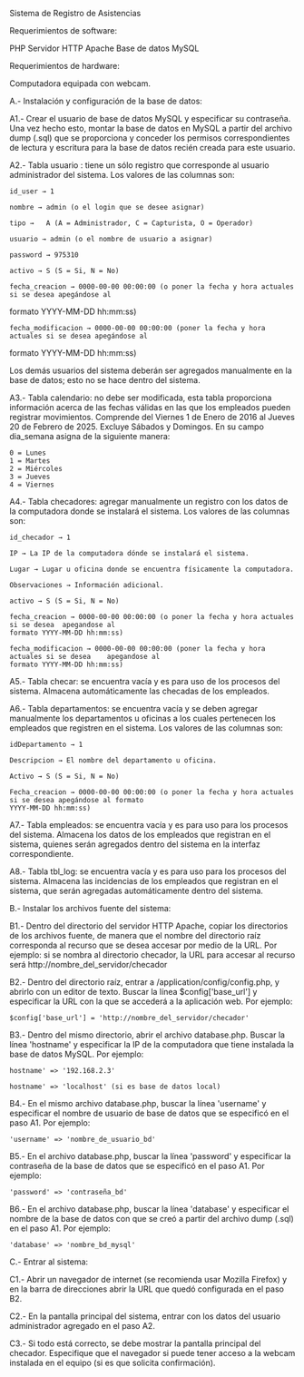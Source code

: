 
Sistema de Registro de Asistencias


Requerimientos de software:


PHP
Servidor HTTP Apache
Base de datos MySQL


Requerimientos de hardware:

Computadora equipada con webcam.


A.- Instalación y configuración de la base de datos:

A1.- Crear el usuario de base de datos MySQL y especificar su contraseña. Una vez hecho esto, montar la base de datos en
MySQL a partir del archivo dump (.sql) que se proporciona y conceder los permisos correspondientes de lectura y escritura
para la base de datos recién creada para este usuario.


A2.- Tabla usuario : tiene un sólo registro que corresponde al usuario administrador del sistema.
Los valores de las columnas son:

	id_user → 1

	nombre → admin (o el login que se desee asignar)

	tipo →	 A (A = Administrador, C = Capturista, O = Operador)

	usuario → admin (o el nombre de usuario a asignar)

	password → 975310

	activo → S (S = Si, N = No)

	fecha_creacion → 0000-00-00 00:00:00 (o poner la fecha y hora actuales si se desea apegándose al
  formato YYYY-MM-DD hh:mm:ss)

	fecha_modificacion → 0000-00-00 00:00:00 (poner la fecha y hora actuales si se desea apegándose al
  formato YYYY-MM-DD hh:mm:ss)

Los demás usuarios del sistema deberán ser agregados manualmente en la base de datos; esto no se hace dentro del sistema.

A3.- Tabla calendario: no debe ser modificada, esta tabla proporciona información acerca de las fechas válidas
en las que los empleados pueden registrar movimientos. Comprende del Viernes 1 de Enero de 2016 al Jueves 20 de Febrero
de 2025. Excluye Sábados y Domingos. En su campo dia_semana asigna de la siguiente manera:

	0 = Lunes
	1 = Martes
	2 = Miércoles
	3 = Jueves
	4 = Viernes

A4.- Tabla checadores: agregar manualmente un registro con los datos de la computadora donde se instalará el sistema. Los
valores de las columnas son:


	id_checador → 1

	IP → La IP de la computadora dónde se instalará el sistema.

	Lugar → Lugar u oficina donde se encuentra físicamente la computadora.

	Observaciones → Información adicional.

	activo → S (S = Si, N = No)

	fecha_creacion → 0000-00-00 00:00:00 (o poner la fecha y hora actuales si se desea 	apegandose al
  	formato YYYY-MM-DD hh:mm:ss)

	fecha_modificacion → 0000-00-00 00:00:00 (poner la fecha y hora actuales si se desea 	apegandose al
  	formato YYYY-MM-DD hh:mm:ss)


A5.- Tabla checar: se encuentra vacía y es para uso de los procesos del sistema. Almacena automáticamente las checadas de
los empleados.

A6.- Tabla departamentos: se encuentra vacía y se deben agregar manualmente los departamentos u oficinas a los cuales
pertenecen los empleados que registren en el sistema. Los valores de las columnas son:


	idDepartamento → 1

	Descripcion → El nombre del departamento u oficina.

	Activo → S (S = Si, N = No)

	Fecha_creacion → 0000-00-00 00:00:00 (o poner la fecha y hora actuales si se desea apegándose al formato 	
  	YYYY-MM-DD hh:mm:ss)


A7.- Tabla empleados: se encuentra vacía y es para uso para los procesos del sistema. Almacena los datos de los empleados
que registran en el sistema, quienes serán agregados dentro del sistema en la interfaz correspondiente.

A8.- Tabla tbl_log: se encuentra vacía y es para uso para los procesos del sistema. Almacena las incidencias de los
empleados que registran en el sistema, que serán agregadas automáticamente dentro del sistema.


B.- Instalar los archivos fuente del sistema:

B1.- Dentro del directorio del servidor HTTP Apache, copiar los directorios de los archivos fuente, de manera que el
nombre del directorio raíz corresponda al recurso que se desea accesar por medio de la URL. Por ejemplo: si se nombra
al directorio checador, la URL para  accesar al recurso será http://nombre_del_servidor/checador

B2.- Dentro del directorio raíz, entrar a /application/config/config.php, y abrirlo con un editor de texto. Buscar la
línea $config['base_url'] y especificar la URL con la que se accederá a la aplicación web. Por ejemplo:

	$config['base_url'] = 'http://nombre_del_servidor/checador'

B3.- Dentro del mismo directorio, abrir el archivo database.php. Buscar la línea 'hostname'  y especificar la IP de la
computadora que tiene instalada la base de datos MySQL. Por ejemplo:

	hostname' => '192.168.2.3'

	hostname' => 'localhost' (si es base de datos local)

B4.- En el mismo archivo database.php, buscar la línea 'username' y especificar el nombre de usuario de base de datos
que se especificó en el paso A1. Por ejemplo:

	'username' => 'nombre_de_usuario_bd'

B5.- En el archivo database.php, buscar la línea 'password' y especificar la contraseña de la base de datos que se
especificó en el paso A1. Por ejemplo:

	'password' => 'contraseña_bd'

B6.- En el archivo database.php, buscar la línea 'database' y especificar el nombre de la base de datos con que se creó
a partir del archivo dump (.sql) en el paso A1. Por ejemplo:

	'database' => 'nombre_bd_mysql'


C.- Entrar al sistema:

C1.- Abrir un navegador de internet (se recomienda usar Mozilla Firefox) y en la barra de direcciones abrir la URL
que quedó configurada en el paso B2.

C2.- En la pantalla principal del sistema, entrar con los datos del usuario administrador agregado en el paso A2.

C3.- Si todo está correcto, se debe mostrar la pantalla principal del checador. Especifique que el navegador si puede
tener acceso a la webcam instalada en el equipo (si es que solicita confirmación).
